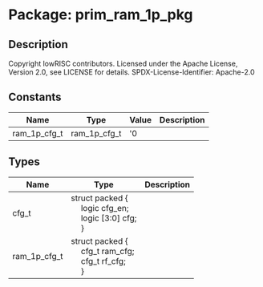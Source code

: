 # Package: prim_ram_1p_pkg

## Description

Copyright lowRISC contributors.
 Licensed under the Apache License, Version 2.0, see LICENSE for details.
 SPDX-License-Identifier: Apache-2.0
 

## Constants

| Name         | Type         | Value | Description |
| ------------ | ------------ | ----- | ----------- |
| ram_1p_cfg_t | ram_1p_cfg_t | '0    |             |
## Types

| Name         | Type                                                                                                                                                                         | Description |
| ------------ | ---------------------------------------------------------------------------------------------------------------------------------------------------------------------------- | ----------- |
| cfg_t        | struct packed {<br><span style="padding-left:20px">     logic       cfg_en;<br><span style="padding-left:20px">     logic [3:0] cfg;<br><span style="padding-left:20px">   } |             |
| ram_1p_cfg_t | struct packed {<br><span style="padding-left:20px">     cfg_t ram_cfg;<br><span style="padding-left:20px">       cfg_t rf_cfg;<br><span style="padding-left:20px">      }    |             |
